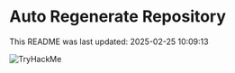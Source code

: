 # Auto Regenerate Repository

This README was last updated: 2025-02-25 10:09:13

 ![TryHackMe](https://tryhackme.com/badge/533634)